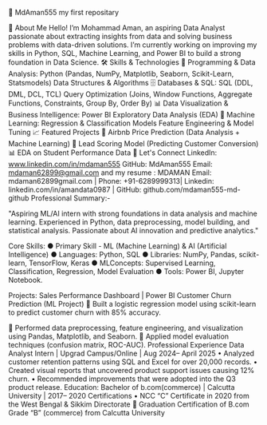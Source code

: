 🚀 MdAman555
my first repositary



📌 About Me
Hello! I’m Mohammad Aman, an aspiring Data Analyst passionate about extracting insights from data and solving business problems with data-driven solutions. I’m currently working on improving my skills in Python, SQL, Machine Learning, and Power BI to build a strong foundation in Data Science.
🛠️ Skills & Technologies
🔹 Programming & Data Analysis:
Python (Pandas, NumPy, Matplotlib, Seaborn, Scikit-Learn, Statsmodels)
Data Structures & Algorithms
🗄️ Databases & SQL:
SQL (DDL, DML, DCL, TCL)
Query Optimization (Joins, Window Functions, Aggregate Functions, Constraints, Group By, Order By)
📊 Data Visualization & Business Intelligence:
Power BI
Exploratory Data Analysis (EDA)
🤖 Machine Learning:
Regression & Classification Models
Feature Engineering & Model Tuning
📈 Featured Projects
🏡 Airbnb Price Prediction (Data Analysis + Machine Learning)
🎯 Lead Scoring Model (Predicting Customer Conversion)
📊 EDA on Student Performance Data
🔗 Let's Connect
LinkedIn: www.linkedin.com/in/mdaman555
GitHub: MdAman555
Email: mdaman62899@gmail.com
and my resume :
MDAMAN Email: mdaman62899gmail.com | Phone: +91-6289999313| Linkedin: linkedin.com/in/amandata0987 | GitHub: github.com/mdaman555-md-github Professional Summary:-

"Aspiring ML/AI intern with strong foundations in data analysis and machine learning. Experienced in Python, data preprocessing, model building, and statistical analysis. Passionate about AI innovation and predictive analytics."

Core Skills: ● Primary Skill - ML (Machine Learning) & AI (Artificial Intelligence) ● Languages: Python, SQL ● Libraries: NumPy, Pandas, scikit-learn, TensorFlow, Keras ● MLConcepts: Supervised Learning, Classification, Regression, Model Evaluation ● Tools: Power BI, Jupyter Notebook.

Projects: Sales Performance Dashboard | Power BI Customer Churn Prediction (ML Project)  Built a logistic regression model using scikit-learn to predict customer churn with 85% accuracy.

 Performed data preprocessing, feature engineering, and visualization using Pandas, Matplotlib, and Seaborn.  Applied model evaluation techniques (confusion matrix, ROC-AUC). Professional Experience Data Analyst Intern | Upgrad Campus/Online | Aug 2024– April 2025 • Analyzed customer retention patterns using SQL and Excel for over 20,000 records. • Created visual reports that uncovered product support issues causing 12% churn. • Recommended improvements that were adopted into the Q3 product release. Education: Bachelor of b.com(commerce) | Calcutta University | 2017– 2020 Certifications • NCC “C” Certificate in 2020 from the West Bengal & Sikkim Directorate  Graduation Certification of B.com Grade “B” (commerce) from Calcutta University
